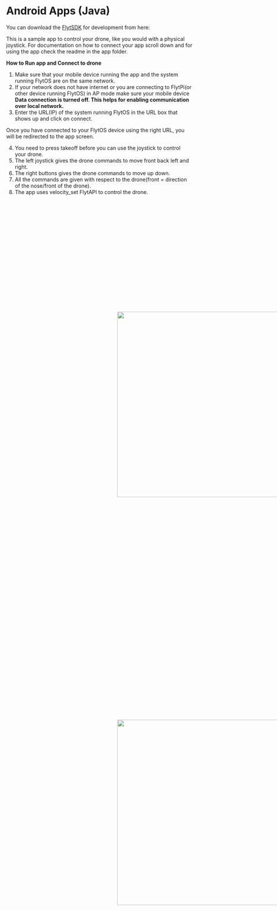 # Android Apps (Java)


You can download the [FlytSDK](https://github.com/flytbase/flytsamples/raw/master/Mobile-Apps/Java-Apps/FlytSDK/FlytSDK.jar) for development from here:


This is a sample app to control your drone, like you would with a physical joystick. For documentation on how to connect your app scroll down and for using the app check the readme in the app folder.


**How to Run app and Connect to drone**

1. Make sure that your mobile device running the app and the system running FlytOS are on the same network.
2. If your network does not have internet or you are connecting to FlytPi(or other device running FlytOS) in AP mode make sure your mobile device **Data connection is turned off. This helps for enabling communication over local network.**
3. Enter the URL(IP) of the system running FlytOS in the URL box that shows up and click on connect.

Once you have connected to your FlytOS device using the right URL, you will be redirected to the app screen.

4. You need to press takeoff before you can use the joystick to control your drone.
5. The left joystick gives the drone commands to move front back left and right.
6. The right buttons gives the drone commands to move up down.
7. All the commands are given with respect to the drone(front = direction of the nose/front of the drone).
8. The app uses velocity_set FlytAPI to control the drone.

<img  style='margin:300px;' src="https://user-images.githubusercontent.com/33481219/35508070-08f88192-0515-11e8-8322-099fb5915676.png" width="500" >

<img  style='margin:300px;' src="https://user-images.githubusercontent.com/33481219/35508079-0d61a826-0515-11e8-8274-529a8d6257d4.png" width="500" >
